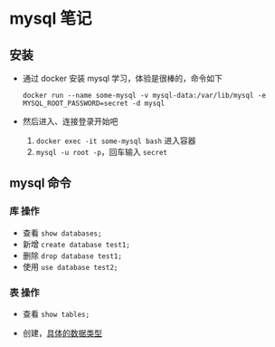 
# mysql 笔记

## 安装

- 通过 docker 安装 mysql 学习，体验是很棒的，命令如下

  `docker run --name some-mysql -v mysql-data:/var/lib/mysql -e MYSQL_ROOT_PASSWORD=secret -d mysql`

- 然后进入、连接登录开始吧
  1. `docker exec -it some-mysql bash` 进入容器
  2. `mysql -u root -p`，回车输入 `secret`

## mysql 命令

### 库 操作

- 查看
  `show databases;`
- 新增
  `create database test1;`
- 删除
  `drop database test1;`
- 使用
  `use database test2;`

### 表 操作

- 查看
  `show tables;`

- 创建，[具体的数据类型](https://dev.mysql.com/doc/refman/8.0/en/data-types.html)
